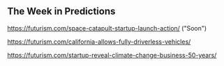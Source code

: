 ## The Week in Predictions

https://futurism.com/space-catapult-startup-launch-action/ ("Soon")

https://futurism.com/california-allows-fully-driverless-vehicles/

https://futurism.com/startup-reveal-climate-change-business-50-years/

